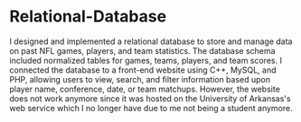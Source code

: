 # Relational-Database
I designed and implemented a relational database to store and manage data on past NFL games, players, and team statistics. The database schema included normalized tables for games, teams, players, and team scores. I connected the database to a front-end website using C++, MySQL, and PHP, allowing users to view, search, and filter information based upon player name, conference, date, or team matchups. However, the website does not work anymore since it was hosted on the University of Arkansas's web service which I no longer have due to me not being a student anymore.
